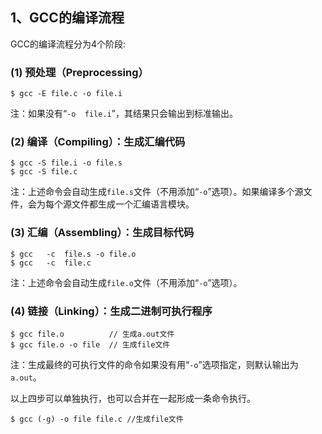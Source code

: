 ## 1、GCC的编译流程

GCC的编译流程分为4个阶段:

### (1) 预处理（Preprocessing）

```shell
$ gcc -E file.c -o file.i
```

注：如果没有“`-o  file.i`”，其结果只会输出到标准输出。

### (2) 编译（Compiling）：生成汇编代码

```shell
$ gcc -S file.i -o file.s
$ gcc -S file.c
```

注：上述命令会自动生成`file.s`文件（不用添加“`-o`”选项）。如果编译多个源文件，会为每个源文件都生成一个汇编语言模块。

### (3) 汇编（Assembling）：生成目标代码

```shell
$ gcc   -c  file.s -o file.o
$ gcc   -c  file.c
```

注：上述命令会自动生成`file.o`文件（不用添加“`-o`”选项）。

### (4) 链接（Linking）：生成二进制可执行程序

```shell
$ gcc file.o          // 生成a.out文件
$ gcc file.o -o file  // 生成file文件
```

注：生成最终的可执行文件的命令如果没有用“`-o`”选项指定，则默认输出为`a.out`。

以上四步可以单独执行，也可以合并在一起形成一条命令执行。

```shell
$ gcc (-g) -o file file.c //生成file文件
```



